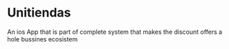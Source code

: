 # Unitiendas
An ios App that is part of complete system that makes the discount offers a hole bussines ecosistem
